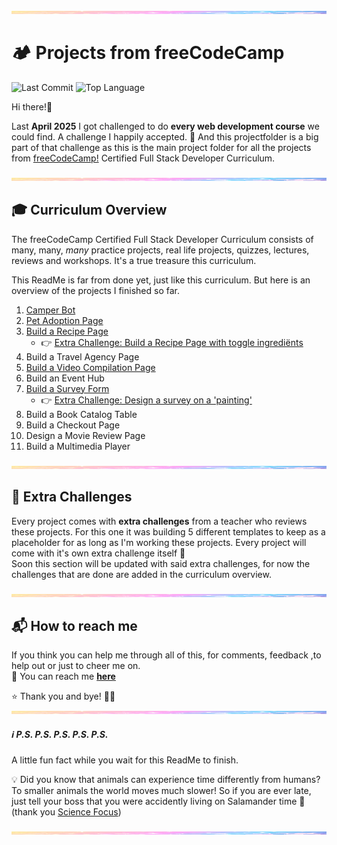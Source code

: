 <img src="assets/pastel-banner.jpg" alt="Pastel Prism Banner" width="100%" height="5px" />

# 🏕️ Projects from freeCodeCamp

![Last Commit](https://img.shields.io/github/last-commit/PastelPrism/freecodecamp-full-stack-developer)
![Top Language](https://img.shields.io/github/languages/top/PastelPrism/freecodecamp-full-stack-developer)

Hi there!👋 

Last **April 2025** I got challenged to do **every web development course** we could find. A challenge I happily accepted. 🎉
And this projectfolder is a big part of that challenge as this is the main project folder for all the projects from [freeCodeCamp!](https://www.freecodecamp.org) Certified Full Stack Developer Curriculum. 

<img src="assets/pastel-banner.jpg" alt="Pastel Prism Banner" width="100%" height="5px" />

## 🎓 Curriculum Overview  

The freeCodeCamp Certified Full Stack Developer Curriculum consists of many, many, _many_ practice projects, real life projects, quizzes, lectures, reviews and workshops. It's a true treasure this curriculum. 

This ReadMe is far from done yet, just like this curriculum. But here is an overview of the projects I finished so far.  

1. <a href="https://pastelprism.github.io/freecodecamp-full-stack-developer/camper-bot/" target="_blank" rel="noopener noreferrer">Camper Bot</a> 
2. [Pet Adoption Page](https://pastelprism.github.io/freecodecamp-full-stack-developer/pet-adoption-page/)
3. [Build a Recipe Page](https://pastelprism.github.io/freecodecamp-full-stack-developer/build-a-recipe-page/)
   - 👉 [Extra Challenge: Build a Recipe Page with toggle ingrediënts](https://pastelprism.github.io/freecodecamp-full-stack-developer/build-a-recipe-page/index-assignment.html)
4. Build a Travel Agency Page
5. [Build a Video Compilation Page](https://pastelprism.github.io/freecodecamp-full-stack-developer/build-a-video-compilation-page/)
6. Build an Event Hub 
7. [Build a Survey Form](https://pastelprism.github.io/freecodecamp-full-stack-developer/build-a-survey-form/)
   - 👉 [Extra Challenge: Design a survey on a 'painting'](https://pastelprism.github.io/freecodecamp-full-stack-developer/build-a-survey-form/challenge-page.html)
8. Build a Book Catalog Table 
9. Build a Checkout Page 
10. Design a Movie Review Page 
11. Build a Multimedia Player 

<img src="assets/pastel-banner.jpg" width="100%" height="5px" />

## 🧩 Extra Challenges

Every project comes with **extra challenges** from a teacher who reviews these projects.
For this one it was building 5 different templates to keep as a placeholder for as long as I'm working these projects.
Every project will come with it's own extra challenge itself 🥰  
Soon this section will be updated with said extra challenges, for now the challenges that are done are added in the curriculum overview.  

<img src="assets/pastel-banner.jpg" width="100%" height="5px" />

## 📬 How to reach me
If you think you can help me through all of this, for comments, feedback ,to help out or just to cheer me on.  
📩 You can reach me **[here](mailto:amy-van-leeuwen@proton.me)**  

⭐ Thank you and bye! 👋🙂
<img src="assets/pastel-banner.jpg" width="100%" height="5px" />
 
##### ℹ️ _P.S._ _P.S._ _P.S._ _P.S._ _P.S._ ###### 
A little fun fact while you wait for this ReadMe to finish.  
  
💡 Did you know that animals can experience time differently from humans?  
To smaller animals the world moves much slower! So if you are ever late, just tell your boss that you were accidently living on Salamander time 🦎 
(thank you [Science Focus](https://www.sciencefocus.com/science/fun-facts))

<img src="assets/pastel-banner.jpg" width="100%" height="5px" />




 




